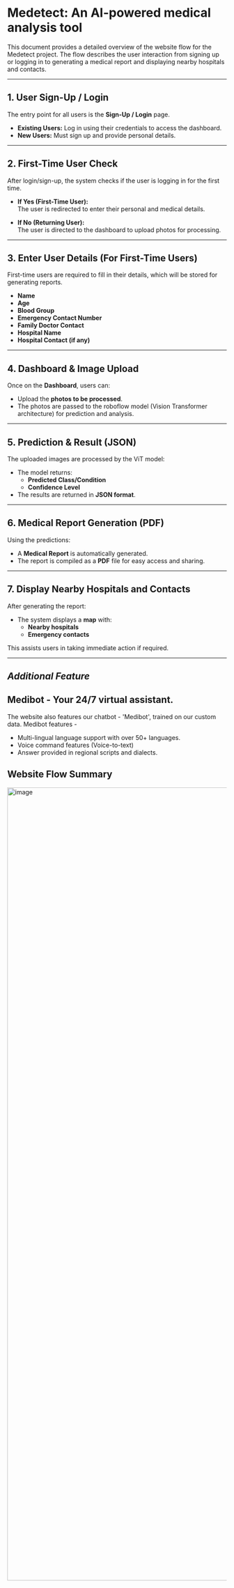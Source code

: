 # Medetect: An AI-powered medical analysis tool

This document provides a detailed overview of the website flow for the Medetect project. The flow describes the user interaction from signing up or logging in to generating a medical report and displaying nearby hospitals and contacts.

---

## 1. User Sign-Up / Login

The entry point for all users is the **Sign-Up / Login** page.

- **Existing Users:** Log in using their credentials to access the dashboard.
- **New Users:** Must sign up and provide personal details.

---

## 2. First-Time User Check

After login/sign-up, the system checks if the user is logging in for the first time.

- **If Yes (First-Time User):**  
  The user is redirected to enter their personal and medical details.

- **If No (Returning User):**  
  The user is directed to the dashboard to upload photos for processing.

---

## 3. Enter User Details (For First-Time Users)

First-time users are required to fill in their details, which will be stored for generating reports.

- **Name**
- **Age**
- **Blood Group**
- **Emergency Contact Number**
- **Family Doctor Contact**
- **Hospital Name**
- **Hospital Contact (if any)**

---

## 4. Dashboard & Image Upload

Once on the **Dashboard**, users can:

- Upload the **photos to be processed**.
- The photos are passed to the roboflow model (Vision Transformer architecture) for prediction and analysis.

---

## 5. Prediction & Result (JSON)

The uploaded images are processed by the ViT model:

- The model returns:
  - **Predicted Class/Condition**
  - **Confidence Level**
- The results are returned in **JSON format**.

---

## 6. Medical Report Generation (PDF)

Using the predictions:

- A **Medical Report** is automatically generated.
- The report is compiled as a **PDF** file for easy access and sharing.

---

## 7. Display Nearby Hospitals and Contacts

After generating the report:

- The system displays a **map** with:
  - **Nearby hospitals**
  - **Emergency contacts**
  
This assists users in taking immediate action if required.

---
## *Additional Feature*
## Medibot - Your 24/7 virtual assistant.
The website also features our chatbot - 'Medibot', trained on our custom data.
Medibot features - 
- Multi-lingual language support with over 50+ languages.
- Voice command features (Voice-to-text)
- Answer provided in regional scripts and dialects.


## Website Flow Summary

<img width="3103" height="1821" alt="image" src="https://github.com/user-attachments/assets/ee3085e7-ea83-47da-8898-8e52882f10ae" />



